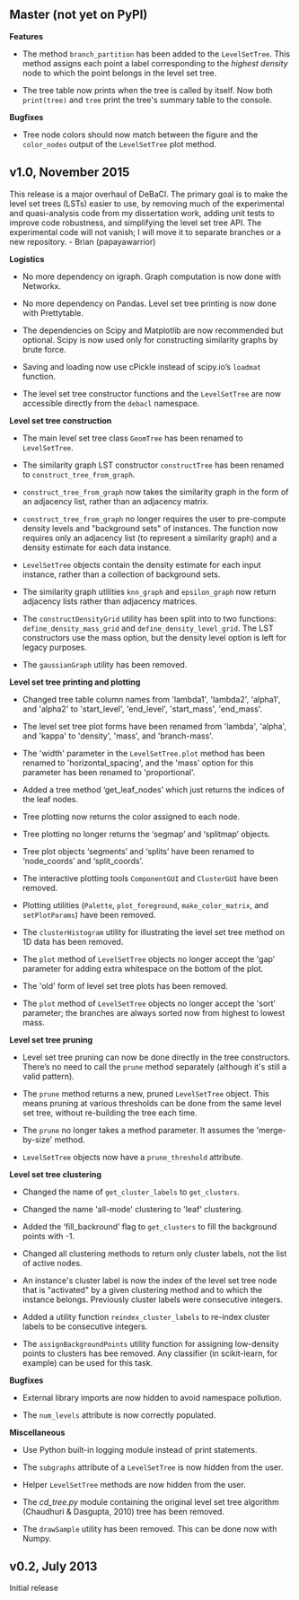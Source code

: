 Master (not yet on PyPI)
------------------------
**Features**
- The method `branch_partition` has been added to the `LevelSetTree`. This
  method assigns each point a label corresponding to the *highest density* node
  to which the point belongs in the level set tree.

- The tree table now prints when the tree is called by itself. Now both
  `print(tree)` and `tree` print the tree's summary table to the console.

**Bugfixes**
- Tree node colors should now match between the figure and the `color_nodes`
  output of the `LevelSetTree` plot method.

v1.0, November 2015
-------------------
This release is a major overhaul of DeBaCl. The primary goal is to make the
level set trees (LSTs) easier to use, by removing much of the experimental and
quasi-analysis code from my dissertation work, adding unit tests to improve
code robustness, and simplifying the level set tree API. The experimental code
will not vanish; I will move it to separate branches or a new repository.
    - Brian (papayawarrior)

**Logistics**
- No more dependency on igraph. Graph computation is now done with Networkx.

- No more dependency on Pandas. Level set tree printing is now done with
  Prettytable.

- The dependencies on Scipy and Matplotlib are now recommended but optional.
  Scipy is now used only for constructing similarity graphs by brute force.

- Saving and loading now use cPickle instead of scipy.io’s `loadmat` function.

- The level set tree constructor functions and the `LevelSetTree` are now
  accessible directly from the `debacl` namespace.

**Level set tree construction**
- The main level set tree class `GeomTree` has been renamed to `LevelSetTree`.

- The similarity graph LST constructor `constructTree` has been renamed to
  `construct_tree_from_graph`.

- `construct_tree_from_graph` now takes the similarity graph in the form of an
  adjacency list, rather than an adjacency matrix.

- `construct_tree_from_graph` no longer requires the user to pre-compute
  density levels and "background sets" of instances. The function now requires only an adjacency list (to represent a similarity graph) and a density estimate for each data instance.

- `LevelSetTree` objects contain the density estimate for each input instance,
  rather than a collection of background sets.

- The similarity graph utilities `knn_graph` and `epsilon_graph` now return
  adjacency lists rather than adjacency matrices.

- The `constructDensityGrid` utility has been split into to two functions:
  `define_density_mass_grid` and `define_density_level_grid`. The LST
  constructors use the mass option, but the density level option is left for
  legacy purposes.

- The `gaussianGraph` utility has been removed.

**Level set tree printing and plotting**
- Changed tree table column names from 'lambda1', 'lambda2', 'alpha1', and
  'alpha2' to 'start_level', 'end_level', 'start_mass', 'end_mass'.

- The level set tree plot forms have been renamed from 'lambda', 'alpha', and
  'kappa' to 'density', 'mass', and 'branch-mass'.

- The 'width' parameter in the `LevelSetTree.plot` method has been renamed to
  'horizontal_spacing', and the 'mass' option for this parameter has been
  renamed to 'proportional'.

- Added a tree method ‘get_leaf_nodes’ which just returns the indices of the
  leaf nodes.

- Tree plotting now returns the color assigned to each node.

- Tree plotting no longer returns the ‘segmap’ and ‘splitmap’ objects.

- Tree plot objects ‘segments’ and ‘splits’ have been renamed to ‘node_coords’
  and ‘split_coords’.

- The interactive plotting tools `ComponentGUI` and `ClusterGUI` have been
  removed.

- Plotting utilities (`Palette`, `plot_foreground`, `make_color_matrix`, and
  `setPlotParams`) have been removed.

- The `clusterHistogram` utility for illustrating the level set tree method on
  1D data has been removed.

- The `plot` method of `LevelSetTree` objects no longer accept the 'gap'
  parameter for adding extra whitespace on the bottom of the plot.

- The 'old' form of level set tree plots has been removed.

- The `plot` method of `LevelSetTree` objects no longer accept the 'sort'
  parameter; the branches are always sorted now from highest to lowest mass.

**Level set tree pruning**
- Level set tree pruning can now be done directly in the tree constructors.
  There’s no need to call the `prune` method separately (although it's still a
  valid pattern).

- The `prune` method returns a new, pruned `LevelSetTree` object. This means
  pruning at various thresholds can be done from the same level set tree,
  without re-building the tree each time.

- The `prune` no longer takes a method parameter. It assumes the
  'merge-by-size' method.

- `LevelSetTree` objects now have a `prune_threshold` attribute.

**Level set tree clustering**
- Changed the name of `get_cluster_labels` to `get_clusters`.

- Changed the name 'all-mode' clustering to 'leaf' clustering.

- Added the ‘fill_backround’ flag to `get_clusters` to fill the background
  points with -1.

- Changed all clustering methods to return only cluster labels, not the list of
  active nodes.

- An instance's cluster label is now the index of the level set tree node that
  is "activated" by a given clustering method and to which the instance
  belongs. Previously cluster labels were consecutive integers.

- Added a utility function `reindex_cluster_labels` to re-index cluster labels
  to be consecutive integers.

- The `assignBackgroundPoints` utility function for assigning low-density
  points to clusters has bee removed. Any classifier (in scikit-learn, for
  example) can be used for this task.

**Bugfixes**
- External library imports are now hidden to avoid namespace pollution.
 
- The `num_levels` attribute is now correctly populated.

**Miscellaneous**
- Use Python built-in logging module instead of print statements.

- The `subgraphs` attribute of a `LevelSetTree` is now hidden from the user.

- Helper `LevelSetTree` methods are now hidden from the user.

- The *cd_tree.py* module containing the original level set tree algorithm
  (Chaudhuri & Dasgupta, 2010) tree has been removed.
  
- The `drawSample` utility has been removed. This can be done now with Numpy.
 
v0.2, July 2013
---------------
Initial release
